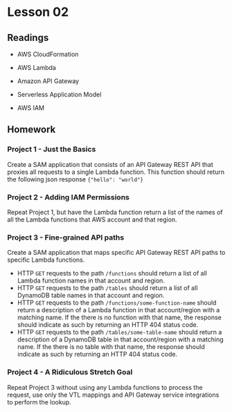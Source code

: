 # Lesson 02

## Readings

- AWS CloudFormation

- AWS Lambda

- Amazon API Gateway

- Serverless Application Model

- AWS IAM

## Homework

### Project 1 - Just the Basics

Create a SAM application that consists of an API Gateway REST API that proxies all requests to a single Lambda function.
This function should return the following json response `{"hello": "world"}`

### Project 2 - Adding IAM Permissions

Repeat Project 1, but have the Lambda function return a list of the names of all the Lambda functions that AWS account and that region.

### Project 3 - Fine-grained API paths

Create a SAM application that maps specific API Gateway REST API paths to specific Lambda functions.

- HTTP `GET` requests to the path `/functions` should return a list of all Lambda function names in that account and region.
- HTTP `GET` requests to the path `/tables` should return a list of all DynamoDB table names in that account and region.
- HTTP `GET` requests to the path `/functions/some-function-name` should return a description of a Lambda function in that account/region with a matching name.
If the there is no function with that name, the response should indicate as such by returning an HTTP 404 status code.
- HTTP `GET` requests to the path `/tables/some-table-name` should return a description of a DynamoDB table in that account/region with a matching name.
If the there is no table with that name, the response should indicate as such by returning an HTTP 404 status code.

### Project 4 - A Ridiculous Stretch Goal

Repeat Project 3 without using any Lambda functions to process the request, use only the VTL mappings and API Gateway service integrations to perform the lookup.